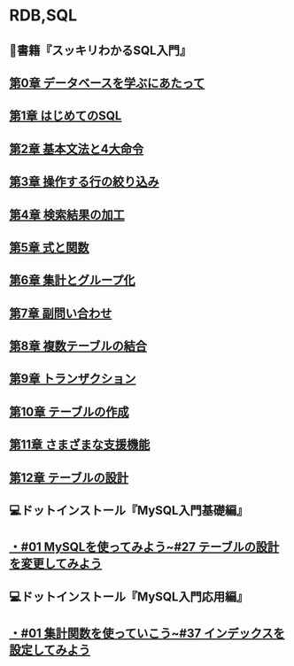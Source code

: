 # RDB,SQL

## 📖書籍『スッキリわかるSQL入門』

## [第0章 データベースを学ぶにあたって](https://github.com/YSWEngineer/rdb-sql/blob/main/chapter0.md)

## [第1章 はじめてのSQL](https://github.com/YSWEngineer/rdb-sql/blob/main/chapter1.md)

## [第2章 基本文法と4大命令](https://github.com/YSWEngineer/rdb-sql/blob/main/chapter2.md)

## [第3章 操作する行の絞り込み](https://github.com/YSWEngineer/rdb-sql/blob/main/chapter3.md)

## [第4章 検索結果の加工](https://github.com/YSWEngineer/rdb-sql/blob/main/chapter4.md)

## [第5章 式と関数](https://github.com/YSWEngineer/rdb-sql/blob/main/chapter5.md)

## [第6章 集計とグループ化](https://github.com/YSWEngineer/rdb-sql/blob/main/chapter6.md)

## [第7章 副問い合わせ](https://github.com/YSWEngineer/rdb-sql/blob/main/chapter7.md)

## [第8章 複数テーブルの結合](https://github.com/YSWEngineer/rdb-sql/blob/main/chapter8.md)

## [第9章 トランザクション](https://github.com/YSWEngineer/rdb-sql/blob/main/chapter9.md)

## [第10章 テーブルの作成](https://github.com/YSWEngineer/rdb-sql/blob/main/chapter10.md)

## [第11章 さまざまな支援機能](https://github.com/YSWEngineer/rdb-sql/blob/main/chapter11.md)

## [第12章 テーブルの設計](https://github.com/YSWEngineer/rdb-sql/blob/main/chapter12.md)

## 💻ドットインストール『MySQL入門基礎編』

## [・#01 MySQLを使ってみよう~#27 テーブルの設計を変更してみよう](https://github.com/YSWEngineer/rdb-sql/blob/main/basic.md)

## 💻ドットインストール『MySQL入門応用編』

## [・#01 集計関数を使っていこう~#37 インデックスを設定してみよう](https://github.com/YSWEngineer/rdb-sql/blob/main/advance.md)

